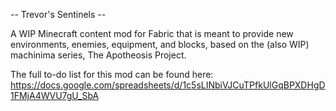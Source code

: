 -- Trevor's Sentinels --

A WIP Minecraft content mod for Fabric that is meant to provide new environments, enemies, equipment, and blocks, based on the (also WIP) machinima series, The Apotheosis Project.

The full to-do list for this mod can be found here:
https://docs.google.com/spreadsheets/d/1c5sLINbiVJCuTPfkUlGqBPXDHgD1FMjA4WVU7gU_SbA
